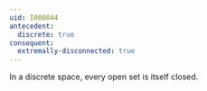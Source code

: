 ```yaml
---
uid: I000044
antecedent:
  discrete: true
consequent:
  extremally-disconnected: true
---
```

In a discrete space, every open set is itself closed.

